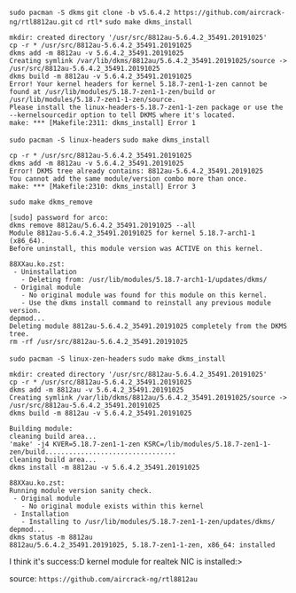 `sudo pacman -S dkms`
`git clone -b v5.6.4.2 https://github.com/aircrack-ng/rtl8812au.git`
`cd rtl*`
`sudo make dkms_install`
```
mkdir: created directory '/usr/src/8812au-5.6.4.2_35491.20191025'
cp -r * /usr/src/8812au-5.6.4.2_35491.20191025
dkms add -m 8812au -v 5.6.4.2_35491.20191025
Creating symlink /var/lib/dkms/8812au/5.6.4.2_35491.20191025/source -> /usr/src/8812au-5.6.4.2_35491.20191025
dkms build -m 8812au -v 5.6.4.2_35491.20191025
Error! Your kernel headers for kernel 5.18.7-zen1-1-zen cannot be found at /usr/lib/modules/5.18.7-zen1-1-zen/build or /usr/lib/modules/5.18.7-zen1-1-zen/source.
Please install the linux-headers-5.18.7-zen1-1-zen package or use the --kernelsourcedir option to tell DKMS where it's located.
make: *** [Makefile:2311: dkms_install] Error 1
```
`sudo pacman -S linux-headers`
`sudo make dkms_install`                                                                 
```
cp -r * /usr/src/8812au-5.6.4.2_35491.20191025
dkms add -m 8812au -v 5.6.4.2_35491.20191025
Error! DKMS tree already contains: 8812au-5.6.4.2_35491.20191025
You cannot add the same module/version combo more than once.
make: *** [Makefile:2310: dkms_install] Error 3
```
`sudo make dkms_remove`
```
[sudo] password for arco: 
dkms remove 8812au/5.6.4.2_35491.20191025 --all
Module 8812au-5.6.4.2_35491.20191025 for kernel 5.18.7-arch1-1 (x86_64).
Before uninstall, this module version was ACTIVE on this kernel.

88XXau.ko.zst:
 - Uninstallation
   - Deleting from: /usr/lib/modules/5.18.7-arch1-1/updates/dkms/
 - Original module
   - No original module was found for this module on this kernel.
   - Use the dkms install command to reinstall any previous module version.
depmod...
Deleting module 8812au-5.6.4.2_35491.20191025 completely from the DKMS tree.
rm -rf /usr/src/8812au-5.6.4.2_35491.20191025
```

`sudo pacman -S linux-zen-headers`
`sudo make dkms_install`          
```
mkdir: created directory '/usr/src/8812au-5.6.4.2_35491.20191025'
cp -r * /usr/src/8812au-5.6.4.2_35491.20191025
dkms add -m 8812au -v 5.6.4.2_35491.20191025
Creating symlink /var/lib/dkms/8812au/5.6.4.2_35491.20191025/source -> /usr/src/8812au-5.6.4.2_35491.20191025
dkms build -m 8812au -v 5.6.4.2_35491.20191025

Building module:
cleaning build area...
'make' -j4 KVER=5.18.7-zen1-1-zen KSRC=/lib/modules/5.18.7-zen1-1-zen/build.................................
cleaning build area...
dkms install -m 8812au -v 5.6.4.2_35491.20191025

88XXau.ko.zst:
Running module version sanity check.
 - Original module
   - No original module exists within this kernel
 - Installation
   - Installing to /usr/lib/modules/5.18.7-zen1-1-zen/updates/dkms/
depmod...
dkms status -m 8812au
8812au/5.6.4.2_35491.20191025, 5.18.7-zen1-1-zen, x86_64: installed
```

I think it's success:D
kernel module for realtek NIC is installed:>

source:
`https://github.com/aircrack-ng/rtl8812au `